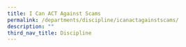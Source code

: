 ```yaml
---
title: I Can ACT Against Scams
permalink: /departments/discipline/icanactagainstscams/
description: ""
third_nav_title: Discipline
---
```

